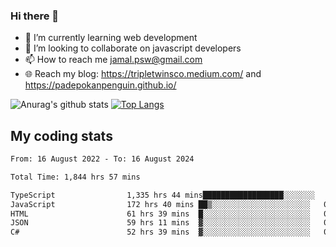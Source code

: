 ### Hi there 👋

<!--
**padepokanpenguin/padepokanpenguin** is a ✨ _special_ ✨ repository because its `README.md` (this file) appears on your GitHub profile.
-->

- 🌱 I’m currently learning  web development
- 👯 I’m looking to collaborate on javascript developers
- 📫 How to reach me jamal.psw@gmail.com
- 🌐 Reach my blog:
   https://tripletwinsco.medium.com/ and
   https://padepokanpenguin.github.io/

![Anurag's github stats](https://github-readme-stats.vercel.app/api?username=padepokanpenguin&count_private=true&disable_animations=false&show_icons=true&theme=default)
[![Top Langs](https://github-readme-stats.vercel.app/api/top-langs/?username=padepokanpenguin&theme=default&layout=compact)](https://github.com/padepokanpenguin)

## My coding stats

<!--START_SECTION:waka-->

```txt
From: 16 August 2022 - To: 16 August 2024

Total Time: 1,844 hrs 57 mins

TypeScript                1,335 hrs 44 mins██████████████████░░░░░░░   72.40 %
JavaScript                172 hrs 40 mins ██▒░░░░░░░░░░░░░░░░░░░░░░   09.36 %
HTML                      61 hrs 39 mins  █░░░░░░░░░░░░░░░░░░░░░░░░   03.34 %
JSON                      59 hrs 11 mins  ▓░░░░░░░░░░░░░░░░░░░░░░░░   03.21 %
C#                        52 hrs 39 mins  ▓░░░░░░░░░░░░░░░░░░░░░░░░   02.85 %
```

<!--END_SECTION:waka-->


